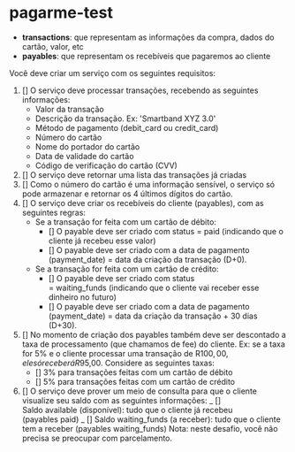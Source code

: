 # pagarme-test

- **transactions**: que representam as informações da compra, dados do cartão, valor, etc
- **payables**: que representam os recebíveis que pagaremos ao cliente

Você deve criar um serviço com os seguintes requisitos:

1. [] O serviço deve processar transações, recebendo as seguintes informações:
   - Valor da transação
   - Descrição da transação. Ex: 'Smartband XYZ 3.0'
   - Método de pagamento (debit_card ou credit_card)
   - Número do cartão
   - Nome do portador do cartão
   - Data de validade do cartão
   - Código de verificação do cartão (CVV)
2. [] O serviço deve retornar uma lista das transações já criadas
3. [] Como o número do cartão é uma informação sensível, o serviço só pode armazenar e retornar os 4 últimos dígitos do cartão.
4. [] O serviço deve criar os recebíveis do cliente (payables), com as seguintes regras:
   - Se a transação for feita com um cartão de débito:
     - [] O payable deve ser criado com status = paid (indicando que o cliente já recebeu esse valor)
     - [] O payable deve ser criado com a data de pagamento (payment_date) = data da criação da transação (D+0).
   - Se a transação for feita com um cartão de crédito:
     - [] O payable deve ser criado com status = waiting_funds (indicando que o cliente vai receber esse dinheiro no futuro)
     - [] O payable deve ser criado com a data de pagamento (payment_date) = data da criação da transação + 30 dias (D+30).
5. [] No momento de criação dos payables também deve ser descontado a taxa de processamento (que chamamos de fee) do cliente. Ex: se a taxa for 5% e o cliente processar uma transação de R$100,00, ele só receberá R$95,00. Considere as seguintes taxas:
   - [] 3% para transações feitas com um cartão de débito
   - [] 5% para transações feitas com um cartão de crédito
6. [] O serviço deve prover um meio de consulta para que o cliente visualize seu saldo com as seguintes informações:
   _ [] Saldo available (disponível): tudo que o cliente já recebeu (payables paid)
   _ [] Saldo waiting_funds (a receber): tudo que o cliente tem a receber (payables waiting_funds)
   Nota: neste desafio, você não precisa se preocupar com parcelamento.
